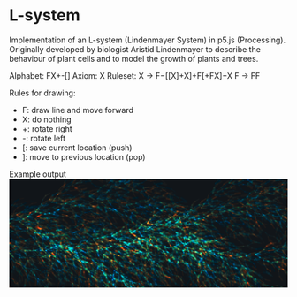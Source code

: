 L-system
=========

Implementation of an L-system  (Lindenmayer System) in p5.js (Processing).
Originally developed by biologist Aristid Lindenmayer to describe the behaviour of plant cells
and to model the growth of plants and trees.

Alphabet: FX+-[]
Axiom: X
Ruleset:
		X -> F−[[X]+X]+F[+FX]−X
		F -> FF

Rules for drawing:
-	F: draw line and move forward
-	X: do nothing
-	+: rotate right
-	-: rotate left
-	[: save current location (push)
-	]: move to previous location (pop)

Example output
![Alt text](img/woeker1.png?raw=true)
